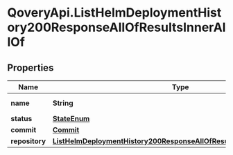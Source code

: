 # QoveryApi.ListHelmDeploymentHistory200ResponseAllOfResultsInnerAllOf

## Properties

Name | Type | Description | Notes
------------ | ------------- | ------------- | -------------
**name** | **String** | name of the helm | [optional] 
**status** | [**StateEnum**](StateEnum.md) |  | [optional] 
**commit** | [**Commit**](Commit.md) |  | [optional] 
**repository** | [**ListHelmDeploymentHistory200ResponseAllOfResultsInnerAllOfRepository**](ListHelmDeploymentHistory200ResponseAllOfResultsInnerAllOfRepository.md) |  | [optional] 


